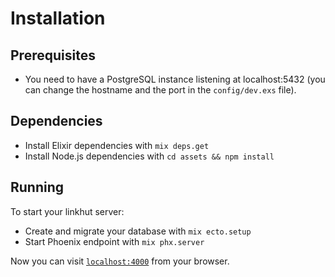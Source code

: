 # Installation

## Prerequisites

* You need to have a PostgreSQL instance listening at localhost:5432 (you can change the hostname and the port in the `config/dev.exs` file).

## Dependencies

* Install Elixir dependencies with `mix deps.get`
* Install Node.js dependencies with `cd assets && npm install`

## Running

To start your linkhut server:
* Create and migrate your database with `mix ecto.setup`
* Start Phoenix endpoint with `mix phx.server`

Now you can visit [`localhost:4000`](http://localhost:4000) from your browser.
